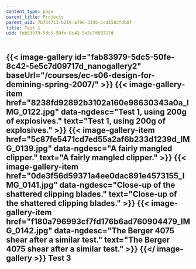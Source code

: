 ```yaml
---
content_type: page
parent_title: Projects
parent_uid: 7b734711-b219-a796-3345-ccd1582fdb0f
title: Test 1
uid: fab83979-5dc5-50fe-8c42-5e5c7d09717d
---
```


{{< image-gallery id="fab83979-5dc5-50fe-8c42-5e5c7d09717d_nanogallery2" baseUrl="/courses/ec-s06-design-for-demining-spring-2007/" >}}
{{< image-gallery-item href="8238fd92892b3102a160e98630343a0a_IMG_0122.jpg" data-ngdesc="Test 1, using 200g of explosives." text="Test 1, using 200g of explosives." >}}
{{< image-gallery-item href="5c87fe5471cd7ed55a2af6b233d1239d_IMG_0139.jpg" data-ngdesc="A fairly mangled clipper." text="A fairly mangled clipper." >}}
{{< image-gallery-item href="0de3f56d59371a4ee0dac891e4573155_IMG_0141.jpg" data-ngdesc="Close-up of the shattered clipping blades." text="Close-up of the shattered clipping blades." >}}
{{< image-gallery-item href="f180a796993cf7fd176b6ad760904479_IMG_0142.jpg" data-ngdesc="The Berger 4075 shear after a similar test." text="The Berger 4075 shear after a similar test." >}}
{{</ image-gallery >}}
Test 3 
-------